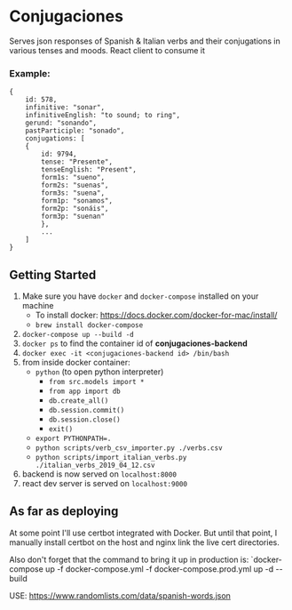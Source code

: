 # Conjugaciones
Serves json responses of Spanish & Italian verbs and their conjugations in various tenses and moods.
React client to consume it

### Example:
```
{
    id: 578,
    infinitive: "sonar",
    infinitiveEnglish: "to sound; to ring",
    gerund: "sonando",
    pastParticiple: "sonado",
    conjugations: [
    {
        id: 9794,
        tense: "Presente",
        tenseEnglish: "Present",
        form1s: "sueno",
        form2s: "suenas",
        form3s: "suena",
        form1p: "sonamos",
        form2p: "sonáis",
        form3p: "suenan"
        },
        ...
    ]
}
```
## Getting Started
1. Make sure you have `docker` and `docker-compose` installed on your machine
    - To install docker: https://docs.docker.com/docker-for-mac/install/
    - `brew install docker-compose`
1. `docker-compose up --build -d`
1. `docker ps` to find the container id of **conjugaciones-backend**
1. `docker exec -it <conjugaciones-backend id> /bin/bash`
1. from inside docker container:
    - `python` (to open python interpreter)
        - `from src.models import *`
        - `from app import db`
        - `db.create_all()`
        - `db.session.commit()`
        - `db.session.close()`
        - `exit()`
    - `export PYTHONPATH=.`
    - `python scripts/verb_csv_importer.py ./verbs.csv`
    - `python scripts/import_italian_verbs.py ./italian_verbs_2019_04_12.csv`
1. backend is now served on `localhost:8000`
1. react dev server is served on `localhost:9000`

## As far as deploying
At some point I'll use certbot integrated with Docker.
But until that point, I manually install certbot on the host and nginx link the live cert directories.

Also don't forget that the command to bring it up in production is:
`docker-compose up -f docker-compose.yml -f docker-compose.prod.yml up -d --build


USE: https://www.randomlists.com/data/spanish-words.json
